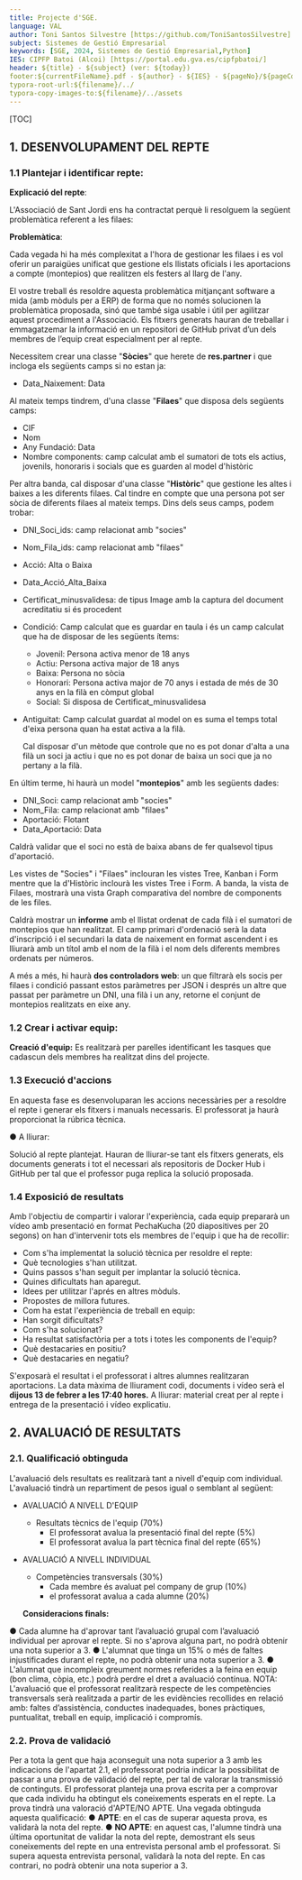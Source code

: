 ```yaml
---
title: Projecte d'SGE.
language: VAL
author: Toni Santos Silvestre [https://github.com/ToniSantosSilvestre]
subject: Sistemes de Gestió Empresarial
keywords: [SGE, 2024, Sistemes de Gestió Empresarial,Python]
IES: CIPFP Batoi (Alcoi) [https://portal.edu.gva.es/cipfpbatoi/]
header: ${title} - ${subject} (ver: ${today})
footer:${currentFileName}.pdf - ${author} - ${IES} - ${pageNo}/${pageCount}
typora-root-url:${filename}/../
typora-copy-images-to:${filename}/../assets
---
```


[TOC]

## 1. DESENVOLUPAMENT DEL REPTE

### 1.1 Plantejar i identificar repte:

**Explicació del repte**:

L'Associació de Sant Jordi ens ha contractat perquè li resolguem la següent problemàtica referent a les filaes:

**Problemàtica**:

Cada vegada hi ha més complexitat a l'hora de gestionar les filaes i es vol oferir un paraigües unificat que gestione els llistats oficials i les aportacions a compte (montepios) que realitzen els festers al llarg de l'any.

El vostre treball és resoldre aquesta problemàtica mitjançant software a mida (amb mòduls per a ERP) de forma que no només solucionen la problemàtica proposada, sinó que també siga usable i útil per agilitzar aquest procediment a l'Associació.
Els fitxers generats hauran de treballar i emmagatzemar la informació en un repositori de GitHub privat d’un dels membres de l’equip creat especialment per al repte.

Necessitem crear una classe "**Sòcies**" que herete de **res.partner** i que incloga els següents camps si no estan ja:

- Data_Naixement: Data

Al mateix temps tindrem, d'una classe "**Filaes**" que disposa dels següents camps:

- CIF
- Nom
- Any Fundació: Data
- Nombre components: camp calculat amb el sumatori de tots els actius, jovenils, honoraris i socials que es guarden al model d'històric

Per altra banda, cal disposar d'una classe "**Històric**" que gestione les altes i baixes a les diferents filaes. Cal tindre en compte que una persona pot ser sòcia de diferents filaes al mateix temps. Dins dels seus camps, podem trobar:

- DNI_Soci_ids: camp relacionat amb "socies"

- Nom_Fila_ids: camp relacionat amb "filaes"

- Acció: Alta o Baixa

- Data_Acció_Alta_Baixa

- Certificat_minusvalidesa: de tipus Image amb la captura del document acreditatiu si és procedent

- Condició: Camp calculat que es guardar en taula i és un camp calculat que ha de disposar de les següents ítems:

  - Jovenil: Persona activa menor de 18 anys
  - Actiu: Persona activa major de 18 anys
  - Baixa: Persona no sòcia
  - Honorari: Persona activa major de 70 anys i estada de més de 30 anys en la filà en còmput global
  - Social: Si disposa de Certificat_minusvalidesa

- Antiguitat: Camp calculat guardat al model on es suma el temps total d'eixa persona quan ha estat activa a la filà.

  Cal disposar d'un mètode que controle que no es pot donar d'alta a una filà un soci ja actiu i que no es pot donar de baixa un soci que ja no pertany a la filà.

En últim terme, hi haurà un model "**montepios**" amb les següents dades:

- DNI_Soci: camp relacionat amb "socies"
- Nom_Fila: camp relacionat amb "filaes"
- Aportació: Flotant
- Data_Aportació: Data

Caldrà validar que el soci no està de baixa abans de fer qualsevol tipus d'aportació.

Les vistes de "Socies" i "Filaes" inclouran les vistes Tree, Kanban i Form mentre que la d'Històric inclourà les vistes Tree i Form. A banda, la vista de Filaes, mostrarà una vista Graph comparativa del nombre de components de les files.

Caldrà mostrar un **informe** amb el llistat ordenat de cada filà i el sumatori de montepios que han realitzat. El camp primari d'ordenació serà la data d'inscripció i el secundari la data de naixement en format ascendent i es lliurarà amb un títol amb el nom de la filà i el nom dels diferents membres ordenats per números.

A més a més, hi haurà **dos controladors web**: un que filtrarà els socis per filaes i condició passant estos paràmetres per JSON i després un altre que passat per paràmetre un DNI, una filà i un any, retorne el conjunt de montepios realitzats en eixe any. 

### 1.2 Crear i activar equip:

**Creació d'equip:**
Es realitzarà per parelles identificant les tasques que cadascun dels membres ha realitzat dins del projecte.

### 1.3 Execució d'accions

En aquesta fase es desenvoluparan les accions necessàries per a resoldre el repte i generar els fitxers i manuals necessaris. El professorat ja haurà proporcionat la rúbrica tècnica.

● A lliurar:

Solució al repte plantejat. Hauran de lliurar-se tant els fitxers generats, els
documents generats i tot el necessari als repositoris de Docker Hub i GitHub per
tal que el professor puga replica la solució proposada.

### 1.4 Exposició de resultats

Amb l'objectiu de compartir i valorar l'experiència, cada equip prepararà un vídeo amb
presentació en format PechaKucha (20 diapositives per 20 segons) on han d'intervenir tots els membres de l'equip i que ha de recollir:

- Com s'ha implementat la solució tècnica per resoldre el repte:
- Què tecnologies s'han utilitzat.
- Quins passos s'han seguit per implantar la solució tècnica.
- Quines dificultats han aparegut.
- Idees per utilitzar l'aprés en altres mòduls.
- Propostes de millora futures.
- Com ha estat l'experiència de treball en equip:
- Han sorgit dificultats?
- Com s'ha solucionat?
- Ha resultat satisfactòria per a tots i totes les components de l'equip?
- Què destacaries en positiu?
- Què destacaries en negatiu?

S'exposarà el resultat i el professorat i altres alumnes realitzaran aportacions.
La data màxima de lliurament codi, documents i vídeo serà el **dijous 13 de febrer a les 17:40 hores.**
A lliurar: material creat per al repte i entrega de la presentació i vídeo explicatiu.

## 2. AVALUACIÓ DE RESULTATS

### 2.1. Qualificació obtinguda

L'avaluació dels resultats es realitzarà tant a nivell d'equip com individual. L'avaluació tindrà un repartiment de pesos igual o semblant al següent:

- AVALUACIÓ A NIVELL D'EQUIP

  - Resultats tècnics de l'equip (70%)
    - El professorat avalua la presentació final del repte (5%)
    - El professorat avalua la part tècnica final del repte (65%)

- AVALUACIÓ A NIVELL INDIVIDUAL

  - Competències transversals (30%)
    - Cada membre és avaluat pel company de grup (10%)
    - el professorat avalua a cada alumne (20%)

  **Consideracions finals:**

● Cada alumne ha d'aprovar tant l’avaluació grupal com l’avaluació individual per aprovar el repte. Si no s'aprova alguna part, no podrà obtenir una nota superior a 3.
● L'alumnat que tinga un 15% o més de faltes injustificades durant el repte, no podrà
obtenir una nota superior a 3.
● L'alumnat que incompleix greument normes referides a la feina en equip (bon clima,
còpia, etc.) podrà perdre el dret a avaluació contínua.
NOTA: L'avaluació que el professorat realitzarà respecte de les competències transversals serà realitzada a partir de les evidències recollides en relació amb: faltes d’assistència, conductes inadequades, bones pràctiques, puntualitat, treball en equip, implicació i compromís.

### 2.2. Prova de validació

Per a tota la gent que haja aconseguit una nota superior a 3 amb les indicacions de l'apartat 2.1, el professorat podria indicar la possibilitat de passar a una prova de validació del repte, per tal de valorar la transmissió de continguts.
El professorat planteja una prova escrita per a comprovar que cada individu ha obtingut els
coneixements esperats en el repte. La prova tindrà una valoració d'APTE/NO APTE.
Una vegada obtinguda aquesta qualificació:
● **APTE**: en el cas de superar aquesta prova, es validarà la nota del repte.
● **NO APTE**: en aquest cas, l'alumne tindrà una última oportunitat de validar la nota del
repte, demostrant els seus coneixements del repte en una entrevista personal amb el
professorat. Si supera aquesta entrevista personal, validarà la nota del repte. En cas
contrari, no podrà obtenir una nota superior a 3.
